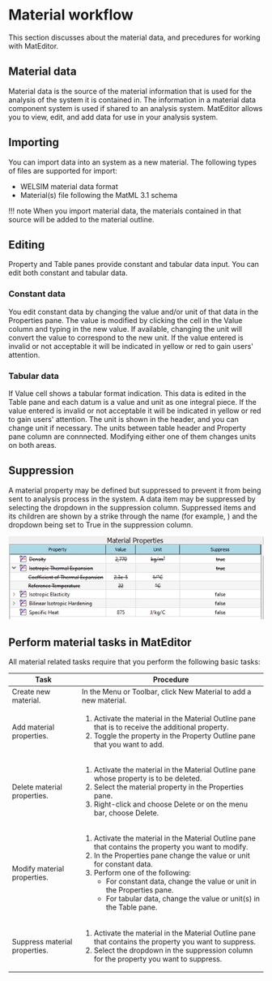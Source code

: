 # Material workflow
This section discusses about the material data, and precedures for working with MatEditor.

## Material data
Material data is the source of the material information that is used for the analysis of the system it is contained in. The information in a material data component system is used if shared to an analysis system. MatEditor allows you to view, edit, and add data for use in your analysis system.

## Importing
You can import data into an system as a new material. The following types of files are supported for import:

* WELSIM material data format
* Material(s) file following the MatML 3.1 schema

!!! note
    When you import material data, the materials contained in that source will be added to the material outline.

## Editing
Property and Table panes provide constant and tabular data input. You can edit both constant and tabular data.

### Constant data
You edit constant data by changing the value and/or unit of that data in the Properties pane. The value is modified by clicking the cell in the Value column and typing in the new value. If available, changing the unit will convert the value to correspond to the new unit. If the value entered is invalid or not acceptable it will be indicated in yellow or red to gain users' attention.

### Tabular data
If Value cell shows a tabular format indication. This data is edited in the Table pane and each datum is a value and unit as one integral piece. If the value entered is invalid or not acceptable it will be indicated in yellow or red to gain users' attention. The unit is shown in the header, and you can change unit if necessary. The units between table header and Property pane column are connnected. Modifying either one of them changes units on both areas.


## Suppression
A material property may be defined but suppressed to prevent it from being sent to analysis process in the system. A data item may be suppressed by selecting the dropdown in the suppression column. Suppressed items and its children are shown by a strike through the name (for example,  ) and the dropdown being set to True in the suppression column.

![finite_element_analysis_mateditor_suppression](../img/mateditor/finite_element_analysis_mateditor_suppression.png "MatEditor property suppression")


## Perform material tasks in MatEditor
All material related tasks require that you perform the following basic tasks:

| Task | Procedure | 
| ---- | --------- |
| Create new material. | In the Menu or Toolbar, click New Material to add a new material. |
| Add material properties. | <ol type="1"><li>Activate the material in the Material Outline pane that is to receive the additional property.</li><li>Toggle the property in the Property Outline pane that you want to add.</li></ol> |
| Delete material properties. | <ol type="1"><li>Activate the material in the Material Outline pane whose property is to be deleted.</li><li>Select the material property in the Properties pane.</li><li>Right-click and choose Delete or on the menu bar, choose Delete.</li></ol> |
| Modify material properties. | <ol type="1"><li>Activate the material in the Material Outline pane that contains the property you want to modify.</li><li>In the Properties pane change the value or unit for constant data.</li><li>Perform one of the following: <ul><li>For constant data, change the value or unit in the Properties pane.</li><li>For tabular data, change the value or unit(s) in the Table pane.</li></ul></li></ol> |
| Suppress material properties. | <ol type="1"><li>Activate the material in the Material Outline pane that contains the property you want to suppress.</li><li>Select the dropdown in the suppression column for the property you want to suppress.</li></ol> |


